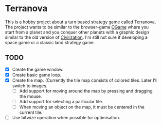 # Terranova

This is a hobby project about a turn based strategy game called Terranova.
The project wants to be similar to the browser-game [OGame](https://lobby.ogame.gameforge.com/en_GB/) where you start from a planet and you conquer other planets with a graphic design similar to the old version of [Civilization](https://en.wikipedia.org/wiki/Civilization_(video_game)).
I'm still not sure if developing a space game or a classic land strategy game.

## TODO

- [x] Create the game window.
- [x] Create basic game loop.
- [x] Create tile map. (Currently the tile map consists of colored tiles. Later I'll switch to images.
	- [ ] Add support for moving around the map by pressing and dragging the mouse.
	- [ ] Add support for selecting a particular tile.
	- [ ] When moving an object on the map, it must be centered in the current tile.
- [ ] Use bitwize operation when possible for optimisation.